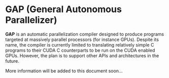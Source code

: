 # GAP (General Autonomous Parallelizer)

**GAP** is an automatic parallelization compiler designed to produce programs targeted at massively parallel processors (for instance GPUs).
Despite its name, the compiler is currently limited to translating relatively simple C programs to their CUDA C counterparts to be run
on the CUDA enabled GPUs. However, the plan is to support other APIs and architectures in the future.

More information will be added to this document soon...
